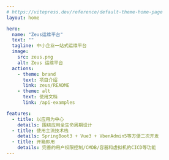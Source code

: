 ```yaml
---
# https://vitepress.dev/reference/default-theme-home-page
layout: home

hero:
  name: "Zeus运维平台"
  text: ""
  tagline: 中小企业一站式运维平台
  image:
    src: zeus.png
    alt: Zeus 运维平台
  actions:
    - theme: brand
      text: 项目介绍
      link: zeus/README
    - theme: alt
      text: 使用文档
      link: /api-examples

features:
  - title: 以应用为中心
    details: 围绕应用全生命周期设计
  - title: 使用主流技术栈
    details: SpringBoot3 + Vue3 + VbenAdmin5等方便二次开发
  - title: 开箱即用
    details: 完善的用户权限控制/CMDB/容器和虚拟机的CICD等功能
---
```


